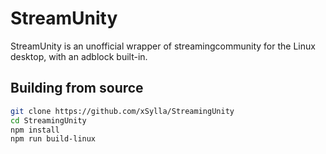 # StreamUnity

StreamUnity is an unofficial wrapper of streamingcommunity for the Linux desktop, with an adblock built-in.

## Building from source

```bash
git clone https://github.com/xSylla/StreamingUnity
cd StreamingUnity
npm install
npm run build-linux
```